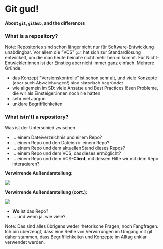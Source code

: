 # Git gud!

#### About `git`, `github`, and the differences


### What is a repository?

Note: Repositories sind schon länger nicht nur für Software-Entwicklung unabdingbar. Vor allem die "VCS" `git` hat sich zur Standardlösung entwickelt, um die man heute beinahe nicht mehr herum kommt. Für Nicht-Entwickler:innen ist der Einstieg aber nicht immer ganz einfach. Mehrere Gründe:

* das Konzept "Versionskontrolle" ist schon sehr alt, und viele Konzepte (aber auch Abweichungen!) sind historisch begründet
* wie allgemein im SD: viele Ansätze und Best Practices lösen Probleme, die wir als Einsteiger:innen noch nie hatten
* sehr viel Jargon
* unklare Begrifflichkeiten


### What is(n't) a repository?

Was ist der Unterschied zwischen

* … einem Dateiverzeichnis und einem Repo?
* … einem Repo und den Dateien in einem Repo?
* … einem Repo und dem aktuellen Stand dieses Repos?
* … einem Repo und dem VCS, das dieses ermöglicht?
* … einem Repo und dem VCS-**Client**, mit dessen Hilfe wir mit dem Repo interagieren?


**Verwirrende Außendarstellung:**

![](img/git-distributed.png)


**Verwirrende Außendarstellung (cont.):**

![](img/git-local.png) 


* **Wo** ist das Repo?
* … und wenn ja, wie viele?

Note: Das sind alles übrigens weder rhetorische Fragen, noch Fangfragen.
Ich bin überzeugt, dass eine Reihe von Verwirrungen im Umgang mit git daher stammen, dass Begrifflichkeiten und Konzepte im Alltag unklar verwendet werden.